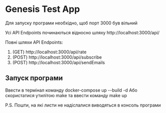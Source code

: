 # Genesis Test App

Для запуску програми необхідно, щоб порт 3000 був вільний

Усі API Endpoints починаються вiдносно шляху http://localhost:3000/api/

Повні шляхи API Endpoints:

1. (GET) http://localhost:3000/api/rate
2. (POST) http://localhost:3000/api/subscribe
3. (POST) http://localhost:3000/api/sendEmails

## Запуск програми

Ввести в термiнал команду docker-compose up --build -d
Або скористатися утилiтою make та ввести команду make up

P.S. Пошти, на якi листи не надiслалися виводяться в консоль програми